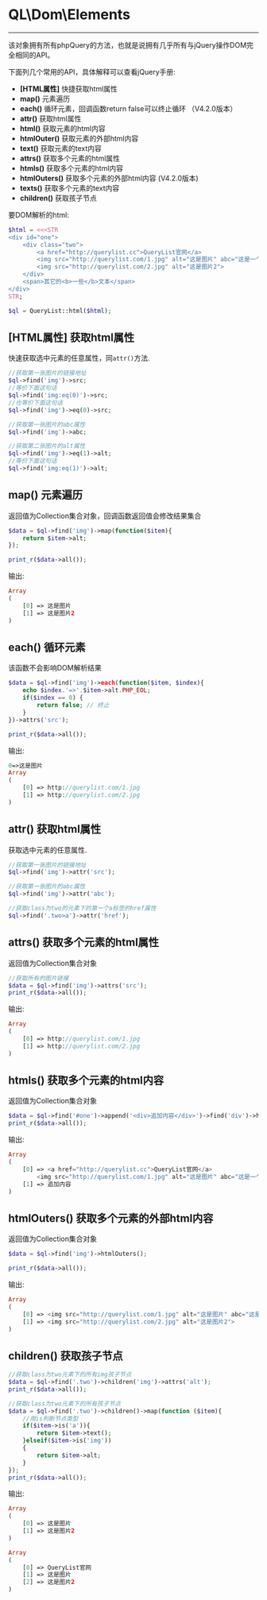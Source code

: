 # QL\Dom\Elements

---



该对象拥有所有phpQuery的方法，也就是说拥有几乎所有与jQuery操作DOM完全相同的API。

下面列几个常用的API，具体解释可以查看jQuery手册:
- **[HTML属性]** 快捷获取html属性 
- **map()** 元素遍历
- **each()** 循环元素，回调函数return false可以终止循环 （V4.2.0版本）
- **attr()** 获取html属性
- **html()** 获取元素的html内容
- **htmlOuter()** 获取元素的外部html内容
- **text()** 获取元素的text内容
- **attrs()** 获取多个元素的html属性
- **htmls()** 获取多个元素的html内容
- **htmlOuters()** 获取多个元素的外部html内容 (V4.2.0版本)
- **texts()** 获取多个元素的text内容
- **children()** 获取孩子节点

要DOM解析的html:
```php
$html = <<<STR
<div id="one">
    <div class="two">
        <a href="http://querylist.cc">QueryList官网</a>
        <img src="http://querylist.com/1.jpg" alt="这是图片" abc="这是一个自定义属性">
        <img src="http://querylist.com/2.jpg" alt="这是图片2">
    </div>
    <span>其它的<b>一些</b>文本</span>
</div>        
STR;

$ql = QueryList::html($html);

```

## [HTML属性] 获取html属性
快速获取选中元素的任意属性，同`attr()`方法.
```php
//获取第一张图片的链接地址
$ql->find('img')->src;
//等价下面这句话
$ql->find('img:eq(0)')->src;
//也等价下面这句话
$ql->find('img')->eq(0)->src;

//获取第一张图片的abc属性
$ql->find('img')->abc;

//获取第二张图片的alt属性
$ql->find('img')->eq(1)->alt;
//等价下面这句话
$ql->find('img:eq(1)')->alt;

```

## map() 元素遍历
返回值为Collection集合对象，回调函数返回值会修改结果集合
```php
$data = $ql->find('img')->map(function($item){
	return $item->alt;
});

print_r($data->all());
```
输出:
```php
Array
(
    [0] => 这是图片
    [1] => 这是图片2
)
```

## each() 循环元素
该函数不会影响DOM解析结果
```php
$data = $ql->find('img')->each(function($item, $index){
    echo $index.'=>'.$item->alt.PHP_EOL;
    if($index == 0) {
        return false; // 终止
    }
})->attrs('src');

print_r($data->all());
```
输出:
```php
0=>这是图片
Array
(
    [0] => http://querylist.com/1.jpg
    [1] => http://querylist.com/2.jpg
)

```

## attr() 获取html属性

获取选中元素的任意属性.
```php
//获取第一张图片的链接地址
$ql->find('img')->attr('src');

//获取第一张图片的abc属性
$ql->find('img')->attr('abc');

//获取class为two的元素下的第一个a标签的href属性
$ql->find('.two>a')->attr('href');

```

## attrs() 获取多个元素的html属性
返回值为Collection集合对象
```php
//获取所有的图片链接
$data = $ql->find('img')->attrs('src');
print_r($data->all());
```
输出:
```php
Array
(
    [0] => http://querylist.com/1.jpg
    [1] => http://querylist.com/2.jpg
)
```

## htmls() 获取多个元素的html内容
返回值为Collection集合对象
```php
$data = $ql->find('#one')->append('<div>追加内容</div>')->find('div')->htmls();
print_r($data->all());
```
输出:
```php
Array
(
    [0] => <a href="http://querylist.cc">QueryList官网</a>
        <img src="http://querylist.com/1.jpg" alt="这是图片" abc="这是一个自定义属性"><img src="http://querylist.com/2.jpg" alt="这是图片2">
    [1] => 追加内容
)
```

## htmlOuters() 获取多个元素的外部html内容
返回值为Collection集合对象
```php
$data = $ql->find('img')->htmlOuters();

print_r($data->all());
```
输出:
```php
Array
(
    [0] => <img src="http://querylist.com/1.jpg" alt="这是图片" abc="这是一个自定义属性">
    [1] => <img src="http://querylist.com/2.jpg" alt="这是图片2">
)

```

## children() 获取孩子节点
```php
//获取class为two元素下的所有img孩子节点
$data = $ql->find('.two')->children('img')->attrs('alt');
print_r($data->all());

//获取class为two元素下的所有孩子节点
$data = $ql->find('.two')->children()->map(function ($item){
    //用is判断节点类型
    if($item->is('a')){
        return $item->text();
    }elseif($item->is('img'))
    {
        return $item->alt;
    }
});
print_r($data->all());
```
输出:
```php
Array
(
    [0] => 这是图片
    [1] => 这是图片2
)

Array
(
    [0] => QueryList官网
    [1] => 这是图片
    [2] => 这是图片2
)
```
